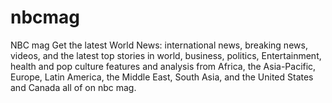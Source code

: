 # nbcmag
NBC mag Get the latest World News: international news, breaking news, videos, and the latest top stories in world, business, politics, Entertainment, health and pop culture features and analysis from Africa, the Asia-Pacific, Europe, Latin America, the Middle East, South Asia, and the United States and Canada all of on nbc mag.
